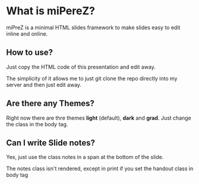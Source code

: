 # What is miPereZ?

miPreZ is a minimal HTML slides framework to make slides easy to edit inline and online.

## How to use?

Just copy the HTML code of this presentation and edit away.

The simplicity of it allows me to just git clone the repo directly into my server and then just edit away.

## Are there any Themes?

Right now there are thre themes __light__ (default), __dark__ and __grad__. Just change the class in the body tag.

## Can I write Slide notes?

Yes, just use the class notes in a span at the bottom of the slide. 

The notes class isn't rendered, except in print if you set the handout class in body tag
